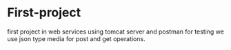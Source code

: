 # First-project
first project in web services using tomcat server and postman for testing
we use json type media  for post and get operations.
